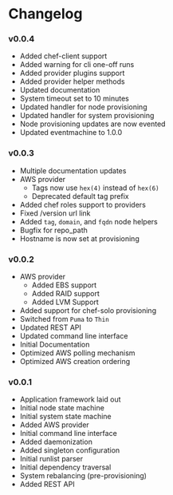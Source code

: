 # Changelog

### v0.0.4

* Added chef-client support
* Added warning for cli one-off runs
* Added provider plugins support
* Added provider helper methods
* Updated documentation
* System timeout set to 10 minutes
* Updated handler for node provisioning
* Updated handler for system provisioning
* Node provisioning updates are now evented
* Updated eventmachine to 1.0.0

### v0.0.3

* Multiple documentation updates
* AWS provider
  * Tags now use `hex(4)` instead of `hex(6)`
  * Deprecated default tag prefix
* Added chef roles support to providers
* Fixed /version url link
* Added `tag`, `domain`, and `fqdn` node helpers
* Bugfix for repo_path
* Hostname is now set at provisioning

### v0.0.2

* AWS provider
  * Added EBS support
  * Added RAID support
  * Added LVM Support
* Added support for chef-solo provisioning
* Switched from `Puma` to `Thin`
* Updated REST API
* Updated command line interface
* Initial Documentation
* Optimized AWS polling mechanism
* Optimized AWS creation ordering

###  v0.0.1

* Application framework laid out
* Initial node state machine
* Initial system state machine
* Added AWS provider
* Initial command line interface
* Added daemonization
* Added singleton configuration
* Initial runlist parser
* Initial dependency traversal
* System rebalancing (pre-provisioning)
* Added REST API
